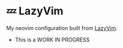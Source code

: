 # 💤 LazyVim

My neovim configuration built from [LazyVim](https://github.com/LazyVim/LazyVim).

* This is a WORK IN PROGRESS
